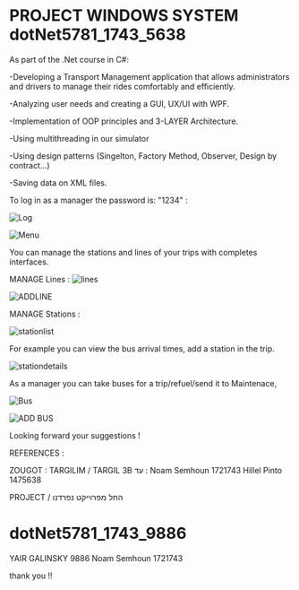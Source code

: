 # PROJECT WINDOWS SYSTEM dotNet5781_1743_5638

As part of the .Net course in C#:

-Developing a Transport Management application that allows administrators and
drivers to manage their rides comfortably and efficiently.

-Analyzing user needs and creating a GUI, UX/UI with WPF.

-Implementation of OOP principles and 3-LAYER Architecture.

-Using multithreading in our simulator

-Using design patterns 
(Singelton, Factory Method, Observer, Design by contract...)

-Saving data on XML files.








To log in as a manager the password is: "1234" :

![Log](https://user-images.githubusercontent.com/73118883/188736928-641746cb-3146-4937-83de-40bffb14678c.png)

![Menu](https://user-images.githubusercontent.com/73118883/188736906-9a37028d-461d-43f7-bdd4-ea998719110c.png)




  You can manage the stations and lines of your trips with completes interfaces.

MANAGE Lines : 
![lines](https://user-images.githubusercontent.com/73118883/188736926-12630ca0-d376-4efb-b214-0d7f260957d1.png)

![ADDLINE](https://user-images.githubusercontent.com/73118883/188736918-f8e73e8f-3b1f-4f78-bdf0-eea9a63febb6.png)

MANAGE Stations : 

![stationlist](https://user-images.githubusercontent.com/73118883/188736913-3b6f369c-c8cf-458b-93f3-dc153d01f68f.png)





For example you can view the bus arrival times, add a station in the trip.

![stationdetails](https://user-images.githubusercontent.com/73118883/188736910-f6dbfef3-080d-4c85-a70a-c31a445cb1f8.png)







As a manager you can take buses for a trip/refuel/send it to Maintenace,

![Bus](https://user-images.githubusercontent.com/73118883/188736923-f157e5f0-23a5-4b1f-a4aa-5acf492fb0a2.png)

![ADD BUS](https://user-images.githubusercontent.com/73118883/188736916-f213cc09-382b-42d0-803c-ef9d1f818e6c.png)








Looking forward your suggestions !


REFERENCES :

ZOUGOT :
TARGILIM /
TARGIL 3B עד : 
  Noam Semhoun 1721743
  Hillel Pinto 1475638

PROJECT /
החל מפרוייקט  נפרדנו 

# dotNet5781_1743_9886

YAIR GALINSKY  9886
Noam Semhoun 1721743


  thank you !!
